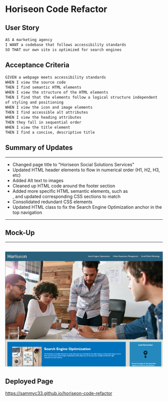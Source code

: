 # Horiseon Code Refactor

## User Story

```
AS A marketing agency
I WANT a codebase that follows accessibility standards
SO THAT our own site is optimized for search engines
```

## Acceptance Criteria

```
GIVEN a webpage meets accessibility standards
WHEN I view the source code
THEN I find semantic HTML elements
WHEN I view the structure of the HTML elements
THEN I find that the elements follow a logical structure independent of styling and positioning
WHEN I view the icon and image elements
THEN I find accessible alt attributes
WHEN I view the heading attributes
THEN they fall in sequential order
WHEN I view the title element
THEN I find a concise, descriptive title
```

## Summary of Updates

---
- Changed page title to "Horiseon Social Solutions Services"
- Updated HTML header elements to flow in numerical order (H1, H2, H3, etc)
- Added Alt text to images
- Cleaned up HTML code around the footer section
- Added more specific HTML semantic elements, such as <aside>, and updated corresponding CSS sections to match
- Consolidated redundant CSS elements
- Updated HTML class to fix the Search Engine Optimization anchor in the top navigation
---
## Mock-Up

---
![HoriseonRefactor](https://github.com/sammyc33/horiseon-code-refactor/blob/main/assets/images/Horiseon-Mock-up.png?raw=true)
---

## Deployed Page

https://sammyc33.github.io/horiseon-code-refactor

